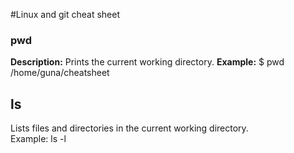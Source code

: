 #Linux and git cheat sheet
### pwd
**Description:** Prints the current working directory.
**Example:**
$ pwd
/home/guna/cheatsheet
## ls  
Lists files and directories in the current working directory.  
Example: ls -l  

